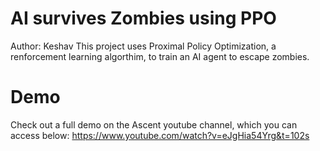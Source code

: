 # AI survives Zombies using PPO
Author: Keshav
This project uses Proximal Policy Optimization, a renforcement learning algorthim, to train an AI agent to escape zombies.

# Demo
Check out a full demo on the Ascent youtube channel, which you can access below:
https://www.youtube.com/watch?v=eJgHia54Yrg&t=102s